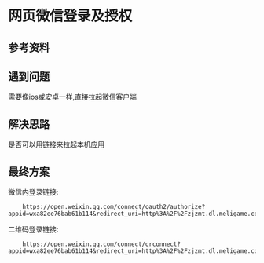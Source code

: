 # 网页微信登录及授权

## 参考资料

## 遇到问题

需要像ios或安卓一样,直接拉起微信客户端


## 解决思路

是否可以用链接来拉起本机应用

## 最终方案

微信内登录链接:		
	
		https://open.weixin.qq.com/connect/oauth2/authorize?appid=wxa82ee76bab61b114&redirect_uri=http%3A%2F%2Fzjzmt.dl.meligame.com%2Fdownload.php&response_type=code&scope=snsapi_login&state=&connect_redirect=1#wechat_redirect
		
二维码登录链接:

		https://open.weixin.qq.com/connect/qrconnect?appid=wxa82ee76bab61b114&redirect_uri=http%3A%2F%2Fzjzmt.dl.meligame.com%2Fdownload.php&response_type=code&scope=snsapi_login&state=STATE#wechat_redirect